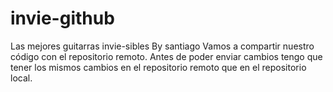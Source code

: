 # invie-github
Las mejores guitarras invie-sibles
By santiago
Vamos a compartir nuestro código con el repositorio remoto. Antes de poder enviar cambios tengo que tener los mismos cambios en el repositorio remoto que en el repositorio local.
